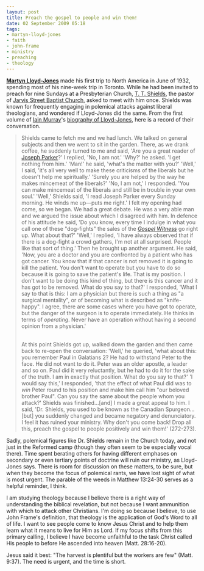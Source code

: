 ```yaml
---
layout: post
title: Preach the gospel to people and win them!
date: 02 September 2009 05:18
tags:
- martyn-lloyd-jones
- faith
- john-frame
- ministry
- preaching
- theology
---
```

<p><a href="http://en.wikipedia.org/wiki/Martyn_Lloyd-Jones"><span style="font-weight: bold;">Martyn Lloyd-Jones</span></a> made his first trip to North America in June of 1932, spending most of his nine-week trip in Toronto.  While he had been invited to preach for nine Sundays at a Presbyterian Church, <a href="http://www.swordofthelord.com/biographies/ShieldsTT.htm">T. T. Shields</a>, the pastor of <a href="http://upload.wikimedia.org/wikipedia/commons/e/e5/Jarvis_Street_Baptist_Church.JPG">Jarvis Street Baptist Church</a>, asked to meet with him once.  Shields was known for frequently engaging in polemical attacks against liberal theologians, and wondered if Lloyd-Jones did the same.  From the first volume of <a href="http://en.wikipedia.org/wiki/Iain_Murray">Iain Murray</a>'s <a href="http://www.amazon.com/David-Martyn-Lloyd-Jones-First-1899-1939/dp/0851513530">biography of Lloyd-Jones</a>, here is a record of their conversation.</p>
<blockquote>
Shields came to fetch me and we had lunch.  We talked on general subjects and then we went to sit in the garden. There, as we drank coffee, he suddenly turned to me and said, 'Are you a great reader of <a href="http://en.wikipedia.org/wiki/Joseph_Parker">Joseph Parker</a>?' I replied, 'No,  I am not.' 'Why?' he asked. 'I get nothing from him.' 'Man!' he said, 'what's the matter with you?' 'Well,' I said, 'it's all very well to make these criticisms of the liberals but he doesn't help me spiritually.' 'Surely you are helped by the way he makes mincemeat of the liberals?' 'No, I am not,' I responded. 'You can make mincemeat of the liberals and still be in trouble in your own soul.' 'Well,' Shields said, 'I read Joseph Parker every Sunday morning.  He winds me up&mdash;puts me right.' I felt my opening had come, so we began. We had a great debate. He was a very able man and we argued the issue about which I disagreed with him. In defence of his attitude he said, 'Do you know, every time I indulge in what you call one of these "dog-fights" the sales of the <a href="http://www.gw.ca/"><span style="font-style: italic;">Gospel Witness</span></a> go right up. What about that?' 'Well,' I replied, 'I have always observed that if there is a dog-fight a crowd gathers, I'm not at all surprised. People like that sort of thing.' Then he brought up another argument. He said, 'Now, you are a doctor and you are confronted by a patient who has got cancer. You know that if that cancer is not removed it is going to kill the patient. You don't want to operate but you have to do so because it is going to save the patient's life. That is my position. I don't want to be doing this kind of thing, but there is this cancer and it has got to be removed. What do you say to that?' I responded, 'What I say to that is this: I am a physician but there is such a thing as "a surgical mentality", or of becoming what is described as "knife-happy". I agree, there are some cases where you have got to operate, but the danger of the surgeon is to operate immediately. He thinks in terms of <span style="font-style: italic;">operating</span>. Never have an operation without having a second opinion from a physician.'<br /><br />

At this point Shields got up, walked down the garden and then came back to re-open the conversation: 'Well,' he queried, 'what about this: you remember Paul in Galatians 2? He had to withstand Peter to the face. He did not want to do it. Peter was an older apostle, a leader and so on. Paul did it very reluctantly, but he had to do it for the sake of the truth. I am in exactly that position. What do you say to that?' 'I would say this,' I responded, 'that the effect of what Paul did was to <span style="font-style: italic;">win</span> Peter round to his position and make him call him "our beloved brother Paul". Can you say the same about the people whom you attack?' Shields was finished...[and] I made a great appeal to him. I said, 'Dr. Shields, you used to be known as the Canadian Spurgeon...[but] you suddenly changed and became negatory and denunciatory. I feel it has ruined your ministry. Why don't you come back! Drop all this, preach the gospel to people positively and win them!' (272-273).
</blockquote>

Sadly, polemical figures like Dr. Shields remain in the Church today, and not just in the Reformed camp (though they often seem to be especially vocal there). Time spent berating others for having different emphases on secondary or even tertiary points of doctrine will ruin our ministry, as Lloyd-Jones says.  There is room for discussion on these matters, to be sure, but when they become the focus of polemical rants, we have lost sight of what is most urgent. The parable of the weeds in Matthew 13:24-30 serves as a helpful reminder, I think.

I am studying theology because I believe there is a right way of understanding the biblical revelation, but not because I want  ammunition with which to attack other Christians.  I'm doing so because I believe, to use John Frame's definition, that theology is the application of God's Word to all of life.  I want to see people come to know Jesus Christ and to help them learn what it means to live for Him as Lord.  If my focus shifts from this primary calling, I believe I have become unfaithful to the task Christ called His people to before He ascended into heaven (Matt. 28:16-20).

Jesus said it best: "The harvest is plentiful but the workers are few" (Matt. 9:37).  The need is urgent, and the time is short.
